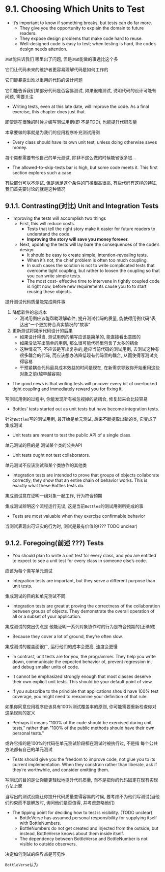 # 9.1. Choosing Which Units to Test

+ It’s important to know if something breaks, but tests can do far more.
    + They give you the opportunity to explain the domain to future readers.
    + They expose design problems that make code hard to reuse.
    + Well-designed code is easy to test; when testing is hard, the code’s design needs attention.

`测试`能告诉我们 哪里出了问题, 但是`测试`能做的事远比这个多

它们让代码未来的维护者更容易理解代码是如何工作的

它们能暴露出难以重用的代码的设计问题

它们能告诉我们某部分代码是否容易测试, 如果很难测试, 说明代码的设计可能有问题, 需要关注

+ Writing tests, even at this late date, will improve the code. As a final exercise, this chapter does just that.

即使是在很晚的时候才编写测试用例(即 不是TDD), 也能提升代码质量

本章要做的事就是为我们的应用程序补充测试用例

+ Every class should have its own unit test, unless doing otherwise saves money.

每个类都需要有他自己的单元测试, 除非不这么做的时候能省很多钱...

+ The allowed-to-skip-tests bar is high, but some code meets it. This first section explores such a case.

有些部分可以不测试, 但是满足这个条件的门槛很高很高, 有些代码有这样的特征, 我们首先要讨论的就是这种情况

## 9.1.1. Contrasting(对比) Unit and Integration Tests

+ Improving the tests will accomplish two things
    + First, this will reduce costs.
        + Tests that tell the right story make it easier for future readers to understand the code.
        + **Improving the story will save you money forever.**
    + Next, updating the tests will lay bare the consequences of the code’s design.
        + It should be easy to create simple, intention-revealing tests.
        + When it’s not, the chief problem is often too much coupling.
        + In such cases the solution is not to write complicated tests that overcome tight coupling, but rather to loosen the coupling so that you can write simple tests.
        + The most cost- effective time to intervene in tightly coupled code is right now, before new requirements cause you to to start reusing these objects.

提升测试代码质量能完成两件事

1. 降低软件的总成本
    + 测试用例应该能帮助理解软件; 提升测试代码的质量, 能使得用例代码"表达出"一个更加符合真实情况的"故事"
2. 更新测试将揭示代码设计的后果
    + 如果设计得当, 测试用例的编写应该是简单的, 能直接看出意图的
    + 如果没法写出简单的用例, 那么很可能代码里包含了太多的耦合
    + 这种情况下, 不应该是写出复杂的,适应当前代码的测试用例, 去测试这种有很多耦合的代码, 而应该想办法降低现有代码里的耦合, 从而使得写测试变得容易
    + 干预紧耦合代码最具成本效益的时间是现在, 在新需求导致你开始重用这些对象之前(越早越容易)

+ The good news is that writing tests will uncover every bit of overlooked tight coupling and immediately reward you for fixing it.

写测试用例的过程中, 你能发现所有被忽视掉的紧耦合, 修复起来会比较容易

+ Bottles' tests started out as unit tests but have become integration tests.

针对`Bottles`写的测试用例, 最开始是单元测试, 后来不断提取出新的类, 它变成了集成测试

+ Unit tests are meant to test the public API of a single class.

单元测试的目的是 测试某个类的公共API

+ Unit tests ought not test collaborators.

单元测试不应该测试和某个类协作的其他类

+ Integration tests are intended to prove that groups of objects collaborate correctly; they show that an entire chain of behavior works. This is exactly what these Bottles tests do.

集成测试意在证明一组对象一起工作, 行为符合预期

集成测试辨明这个流程运行无误, 这是当前`Bottles`的测试用例所完成的事

+ Tests are most valuable when they exercise confirmable behavior

当测试表现出可证实的行为时, 测试是最有价值的(??? TODO unclear)

## 9.1.2. Foregoing(前述 ???) Tests

+ You should plan to write a unit test for every class, and you are entitled to expect to see a unit test for every class in someone else’s code.

应该为每个类写单元测试

+ Integration tests are important, but they serve a different purpose than unit tests.

集成测试的目的和单元测试不同

+ Integration tests are great at proving the correctness of the collaboration between groups of objects. They demonstrate the overall operation of all or a subset of your application.

集成测试的突出优点是 他能证明一系列对象协作时的行为是符合预期的(正确的)

+ Because they cover a lot of ground, they’re often slow.

集成测试的覆盖面很广, 运行他们的成本会更高, 速度会更慢

+ In contrast, unit tests are for you, the programmer. They help you write down, communicate the expected behavior of, prevent regression in, and debug smaller units of code.

+ It cannot be emphasized strongly enough that most classes deserve their own explicit unit tests. This should be your default point of view.

+ If you subscribe to the principle that applications should have 100% test coverage, you might need to reexamine your definition of that rule.

如果你同意应用程序应该具有100%测试覆盖率的原则, 你可能需要重新检查你对这条规则的定义

+ Perhaps it means "100% of the code should be exercised during unit tests," rather than "100% of the public methods should have their own personal tests."

或许它指的是100%的代码在单元测试阶段都在测试时被执行过, 不是指 每个公共方法都有自己的单元测试

+ Tests should give you the freedom to improve code, not glue you to its current implementation. When they constrain rather than liberate, ask if they’re worthwhile, and consider omitting them.

写测试的目的是让你能更轻松地提升代码质量, 而不是把你的代码固定在现有实现方法上面

当写出的测试没能让你提升代码质量变得容易的时候, 要考虑不为他们写测试(当他们约束而不是解放时, 询问他们是否值得, 并考虑忽略他们)

+ The tipping point for deciding how to test is visibility. (TODO unclear)
    + BottleVerse has assumed personal responsibility for supplying itself with BottleNumbers.
    + BottleNumbers do not get created and injected from the outside, but instead, BottleVerse knows about them inside itself.
    + The dependency between BottleVerse and BottleNumber is not visible to outside observers.

决定如何测试的临界点是可见性

`BottleVerse`认为


